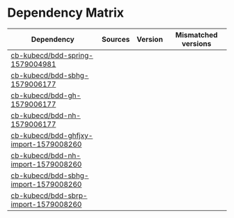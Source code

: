 # Dependency Matrix

Dependency | Sources | Version | Mismatched versions
---------- | ------- | ------- | -------------------
[cb-kubecd/bdd-spring-1579004981](https://github.com/cb-kubecd/bdd-spring-1579004981.git) |  | []() | 
[cb-kubecd/bdd-sbhg-1579006177](https://github.com/cb-kubecd/bdd-sbhg-1579006177.git) |  | []() | 
[cb-kubecd/bdd-gh-1579006177](https://github.com/cb-kubecd/bdd-gh-1579006177.git) |  | []() | 
[cb-kubecd/bdd-nh-1579006177](https://github.com/cb-kubecd/bdd-nh-1579006177.git) |  | []() | 
[cb-kubecd/bdd-ghfjxy-import-1579008260](https://github.com/cb-kubecd/bdd-ghfjxy-import-1579008260.git) |  | []() | 
[cb-kubecd/bdd-nh-import-1579008260](https://github.com/cb-kubecd/bdd-nh-import-1579008260.git) |  | []() | 
[cb-kubecd/bdd-sbhg-import-1579008260](https://github.com/cb-kubecd/bdd-sbhg-import-1579008260.git) |  | []() | 
[cb-kubecd/bdd-sbrp-import-1579008260](https://github.com/cb-kubecd/bdd-sbrp-import-1579008260.git) |  | []() | 
